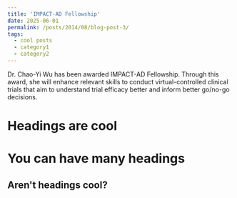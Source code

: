 ```yaml
---
title: 'IMPACT-AD Fellowship'
date: 2025-06-01
permalink: /posts/2014/08/blog-post-3/
tags:
  - cool posts
  - category1
  - category2
---
```


Dr. Chao-Yi Wu has been awarded IMPACT-AD Fellowship. Through this award, she will enhance relevant skills to conduct virtual-controlled clinical trials that aim to understand trial efficacy better and inform better go/no-go decisions.

Headings are cool
======

You can have many headings
======

Aren't headings cool?
------
